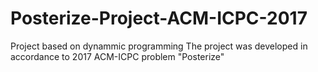 # Posterize-Project-ACM-ICPC-2017
Project based on dynammic programming
The project was developed in accordance to 2017  ACM-ICPC problem "Posterize"
